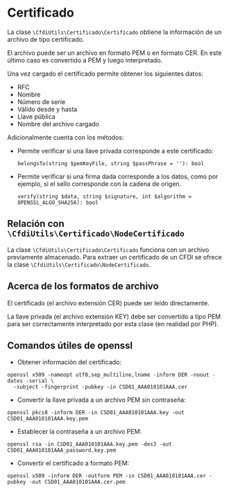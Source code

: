 # Certificado

La clase `\CfdiUtils\Certificado\Certificado` obtiene la información de un archivo de tipo certificado.

El archivo puede ser un archivo en formato PEM o en formato CER.
En este último caso es convertido a PEM y luego interpretado.

Una vez cargado el certificado permite obtener los siguientes datos:

- RFC
- Nombre
- Número de serie
- Válido desde y hasta
- Llave pública
- Nombre del archivo cargado

Adicionalmente cuenta con los métodos:

- Permite verificar si una llave privada corresponde a este certificado:

    `belongsTo(string $pemKeyFile, string $passPhrase = ''): bool`

- Permite verificar si una firma dada corresponde a los datos, como por ejemplo,
  si el sello corresponde con  la cadena de origen.

    `verify(string $data, string $signature, int $algorithm = OPENSSL_ALGO_SHA256): bool`


## Relación con `\CfdiUtils\Certificado\NodeCertificado`

La clase `\CfdiUtils\Certificado\Certificado` funciona con un archivo previamente almacenado.
Para extraer un certificado de un CFDI se ofrece la clase `\CfdiUtils\Certificado\NodeCertificado`.


## Acerca de los formatos de archivo

El certificado (el archivo extensión CER) puede ser leído directamente.

La llave privada (el archivo extensión KEY) debe ser convertido a tipo PEM
para ser correctamente interpretado por esta clase (en realidad por PHP).

## Comandos útiles de openssl

- Obtener información del certificado:

```shell
openssl x509 -nameopt utf8,sep_multiline,lname -inform DER -noout -dates -serial \
  -subject -fingerprint -pubkey -in CSD01_AAA010101AAA.cer
```

- Convertir la llave privada a un archivo PEM sin contraseña:

```shell
openssl pkcs8 -inform DER -in CSD01_AAA010101AAA.key -out CSD01_AAA010101AAA.key.pem
```

- Establecer la contraseña a un archivo PEM:

```shell
openssl rsa -in CSD01_AAA010101AAA.key.pem -des3 -out CSD01_AAA010101AAA_password.key.pem
```

- Convertir el certificado a formato PEM:

```shell
openssl x509 -inform DER -outform PEM -in CSD01_AAA010101AAA.cer -pubkey -out CSD01_AAA010101AAA.cer.pem
```
